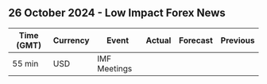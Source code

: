 ## 26 October 2024 - Low Impact Forex News

| Time (GMT) | Currency | Event | Actual | Forecast | Previous |
|------|----------|-------|--------|----------|----------|
| 55 min | USD | IMF Meetings |  |  |  |
